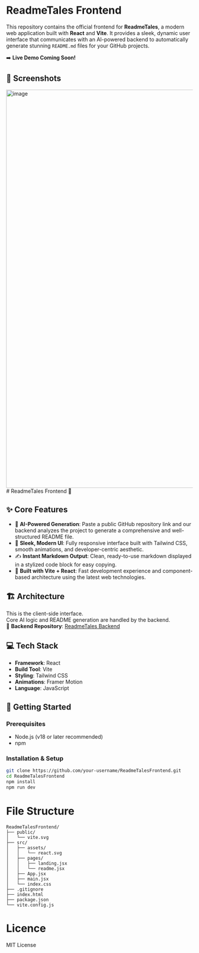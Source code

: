 # ReadmeTales Frontend
This repository contains the official frontend for **ReadmeTales**, a modern web application built with **React** and **Vite**. It provides a sleek, dynamic user interface that communicates with an AI-powered backend to automatically generate stunning `README.md` files for your GitHub projects.

➡️ **Live Demo Coming Soon!**

## 📸 Screenshots

<img width="1903" height="1073" alt="image" src="https://github.com/user-attachments/assets/3e8cc9c3-853e-4764-84e3-907c05ed115e" /># ReadmeTales Frontend 🚀

## ✨ Core Features

- 🤖 **AI-Powered Generation**: Paste a public GitHub repository link and our backend analyzes the project to generate a comprehensive and well-structured README file.  
- 🎨 **Sleek, Modern UI**: Fully responsive interface built with Tailwind CSS, smooth animations, and developer-centric aesthetic.  
- ✍️ **Instant Markdown Output**: Clean, ready-to-use markdown displayed in a stylized code block for easy copying.  
- 🚀 **Built with Vite + React**: Fast development experience and component-based architecture using the latest web technologies.

## 🏗️ Architecture

This is the client-side interface.  
Core AI logic and README generation are handled by the backend.  
🔗 **Backend Repository**: [ReadmeTales Backend](https://github.com/your-username/ReadmeTalesBackend)

## 💻 Tech Stack

- **Framework**: React  
- **Build Tool**: Vite  
- **Styling**: Tailwind CSS  
- **Animations**: Framer Motion  
- **Language**: JavaScript

## 🚀 Getting Started

### Prerequisites

- Node.js (v18 or later recommended)  
- npm

### Installation & Setup

```bash
git clone https://github.com/your-username/ReadmeTalesFrontend.git
cd ReadmeTalesFrontend
npm install
npm run dev
```
# File Structure 
```
ReadmeTalesFrontend/
├── public/
│   └── vite.svg
├── src/
│   ├── assets/
│   │   └── react.svg
│   ├── pages/
│   │   ├── landing.jsx
│   │   └── readme.jsx
│   ├── App.jsx
│   ├── main.jsx
│   └── index.css
├── .gitignore
├── index.html
├── package.json
└── vite.config.js
```

# Licence 
MIT License

